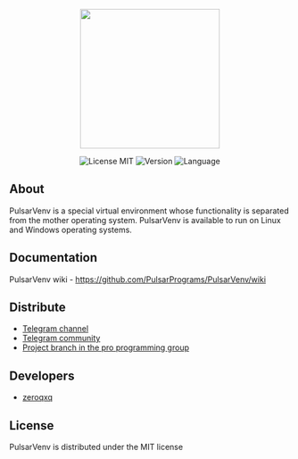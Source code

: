 <p align="center">
      <img src="https://i.ibb.co/Wpv1QYh1/puls.png" width="250">
</p>

<p align="center">
   <img src="https://img.shields.io/badge/License-MIT-green" alt="License MIT">
   <img src="https://img.shields.io/badge/Version-1.0.0%20SNAPSHOTS-green" alt="Version">
   <img src="https://img.shields.io/badge/Language-C++-blue" alt="Language">
</p>

## About
PulsarVenv  is a special virtual environment whose functionality is separated from the mother operating system. PulsarVenv is available to run on Linux and Windows operating systems.

## Documentation

PulsarVenv wiki - https://github.com/PulsarPrograms/PulsarVenv/wiki

## Distribute

- [Telegram channel](https://t.me/pulsarvenv)
- [Telegram community](https://t.me/chatpulsar)
- [Project branch in the pro programming group](https://t.me/c/2554956037/305)


## Developers

- [zeroqxq](https://github.com/zeroqxq)

## License
PulsarVenv is distributed under the MIT license

